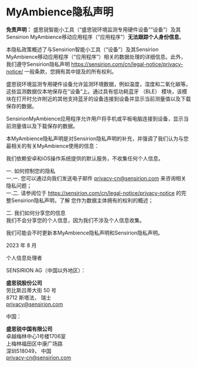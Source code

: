 # MyAmbience隐私声明

**免责声明：** 盛思锐智能小工具（“盛思锐环境监测专用硬件设备”“设备”）及其Sensirion MyAmbience移动应用程序（“应用程序”）**无法跟踪个人身份信息**。

本隐私政策概述了与Sensirion智能小工具（“设备”）及其Sensirion MyAmbience移动应用程序（“应用程序”）相关的数据处理的详细信息。此外，我们遵守Sensirion隐私声明 https://sensirion.com/cn/legal-notice/privacy-notice/ 一般条款，您拥有其中提及的所有权利。

盛思锐环境监测专用硬件设备允许监测环境数据，例如温度，湿度和二氧化碳等。这些监测数据仅本地保存在“设备”上。通过具有低功耗蓝牙 （BLE） 模块，该模块在打开时允许附近的其他支持蓝牙的设备连接到设备并显示当前测量值以及下载保存的数据。

SensirionMyAmbience应用程序允许用户将手机或平板电脑连接到设备，显示当前测量值以及下载保存的数据。

本MyAmbience隐私声明是对Sensirion隐私声明的补充，并强调了我们认为与您最相关的有关MyAmbience使用的信息：

我们依赖安卓和iOS操作系统提供的默认服务，不收集任何个人信息。

一. 如何控制您的隐私  
一.一. 您可以通过向我们发送电子邮件 [privacy-cn@sensirion.com](mailto:privacy-cn@sensirion.com) 来咨询相关隐私问题；  
一.二. 请参阅位于 https://sensirion.com/cn/legal-notice/privacy-notice 的完整Sensirion隐私声明，了解 您作为数据主体拥有的权利的概述；

二. 我们如何分享您的信息  
我们不会分享您的个人信息，因为我们不涉及个人信息收集。

我们可能会不时更新本MyAmbience隐私声明和Sensirion隐私声明。 

2023 年 8 月

个人信息处理者

SENSIRION AG（中国以外地区）：

**盛思锐股份公司**  
劳比斯吕蒂大街 50 号  
8712 斯塔法， 瑞士  
[privacy@sensirion.com](mailto:privacy@sensirion.com)

中国：

**盛思锐中国有限公司**  
卓越梅林中心1号楼1706室  
上梅林福田区中康广场路  
深圳518049， 中国  
[privacy-cn@sensirion.com](mailto:privacy-cn@sensirion.com)